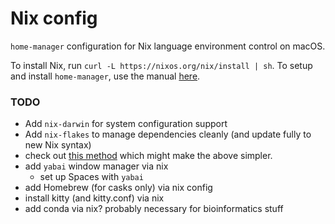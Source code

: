 # Nix config

`home-manager` configuration for Nix language environment control on macOS. 

To install Nix, run `curl -L https://nixos.org/nix/install | sh`.
To setup and install `home-manager`, use the manual [here](https://rycee.gitlab.io/home-manager/). 

### TODO
- Add `nix-darwin` for system configuration support
- Add `nix-flakes` to manage dependencies cleanly (and update fully to new Nix syntax)
- check out [this method](https://github.com/vic/mk-darwin-system//) which might make the above simpler.
- add `yabai` window manager via nix
    - set up Spaces with `yabai`
- add Homebrew (for casks only) via nix config
- install kitty (and kitty.conf) via nix
- add conda via nix? probably necessary for bioinformatics stuff



